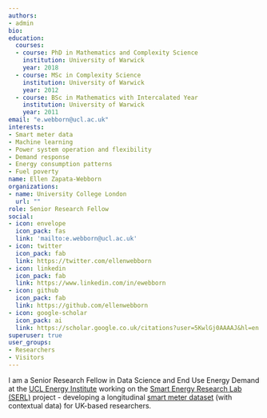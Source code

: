 ```yaml
---
authors:
- admin
bio: 
education:
  courses:
  - course: PhD in Mathematics and Complexity Science
    institution: University of Warwick
    year: 2018
  - course: MSc in Complexity Science
    institution: University of Warwick
    year: 2012
  - course: BSc in Mathematics with Intercalated Year
    institution: University of Warwick
    year: 2011
email: "e.webborn@ucl.ac.uk"
interests:
- Smart meter data
- Machine learning
- Power system operation and flexibility
- Demand response
- Energy consumption patterns
- Fuel poverty
name: Ellen Zapata-Webborn
organizations:
- name: University College London
  url: ""
role: Senior Research Fellow
social:
- icon: envelope
  icon_pack: fas
  link: 'mailto:e.webborn@ucl.ac.uk'
- icon: twitter
  icon_pack: fab
  link: https://twitter.com/ellenwebborn
- icon: linkedin
  icon_pack: fab
  link: https://www.linkedin.com/in/ewebborn
- icon: github
  icon_pack: fab
  link: https://github.com/ellenwebborn
- icon: google-scholar
  icon_pack: ai
  link: https://scholar.google.co.uk/citations?user=5KwlGj0AAAAJ&hl=en
superuser: true
user_groups:
- Researchers
- Visitors
---
```


I am a Senior Research Fellow in Data Science and End Use Energy Demand at the [UCL Energy Institute](https://www.ucl.ac.uk/bartlett/energy/) working on the [Smart Energy Research Lab (SERL)](https://www.serl.ac.uk) project - developing a longitudinal [smart meter dataset](https://beta.ukdataservice.ac.uk/datacatalogue/studies/study?id=8666) (with contextual data) for UK-based researchers.


